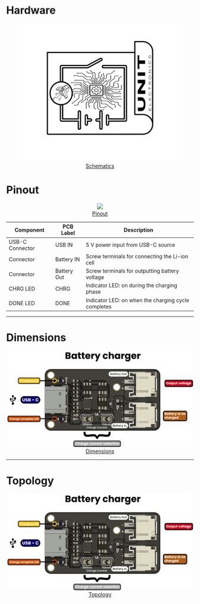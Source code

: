 # Hardware

<div align="center">

<a href="UE0089-SCH-CN3165_Cargador_de_baterias-001-T.pdf"><img src="resources/img/Schematics_icon.jpg" width="450px"><br/> Schematics</a>

</div>

# Pinout

<div align="center">

<a href="#"><img src="resources/unit_pinout_v_0_0_1_ue0089_battery_charger_en.jpg" width="500px"><br/> Pinout</a>

| Component         | PCB Label   | Description                                         |
|-------------------|-----------  |---------------------------------------------------  |
| USB-C Connector   | USB IN      | 5 V power input from USB-C source                   |
| Connector         | Battery IN  | Screw terminals for connecting the Li-ion cell      |
| Connector         | Battery Out | Screw terminals for outputting battery voltage      |
| CHRG LED          | CHRG        | Indicator LED: on during the charging phase         |
| DONE LED          | DONE        | Indicator LED: on when the charging cycle completes |

</div>

---

# Dimensions

<div align="center">
    <a href="#"><img src="hardware/resources/charger_pinout.jpg" width="500px"><br/>Dimensions</a>
    <br/>

</div>

---

# Topology

<div align="center">
    <a href="#"><img src="hardware/resources/charger_pinout.jpg" width="500px"><br/>Topology</a>
    <br/>

</div>